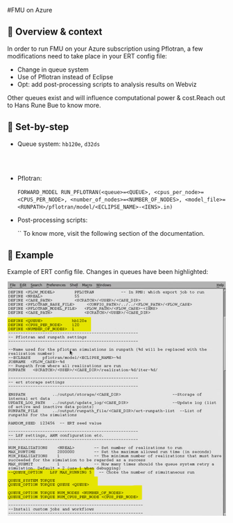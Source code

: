 #FMU on Azure

## 🎯 Overview & context

In order to run FMU on your Azure subscription using Pflotran, a few modifications need to take place in your ERT config file:

- Change in queue system
- Use of Pflotran instead of Eclipse
- Opt: add post-processing scripts to analysis results on Webviz


Other queues exist and will influence computational power & cost. ​Reach out to Hans Rune Bue to know more.


## 📝 Set-by-step

- Queue system: `hb120e`, `d32ds`
<br />
<br />


- Pflotran:

    `FORWARD_MODEL RUN_PFLOTRAN(<queue>=<QUEUE>, <cpus_per_node>=<CPUS_PER_NODE>, <number_of_nodes>=<NUMBER_OF_NODES>, <model_file>=<RUNPATH>/pflotran/model/<ECLIPSE_NAME>-<IENS>.in)`

- Post-processing scripts:

    ``
    To know more, visit the following section of the documentation. 


## 📜 Example

Example of ERT config file. Changes in queues have been highlighted:

![](ert-config.jpg)